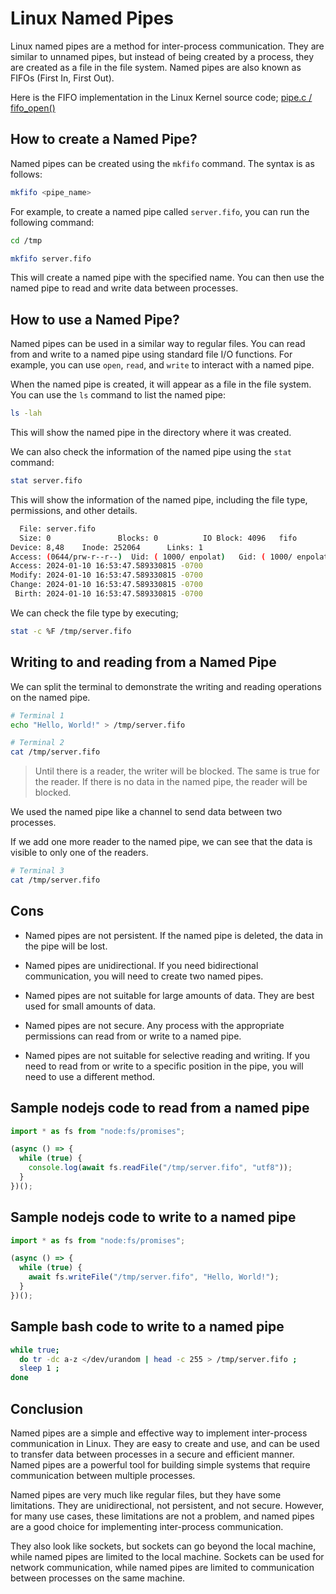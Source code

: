 # Linux Named Pipes

Linux named pipes are a method for inter-process communication. They are similar to unnamed pipes, but instead of being created by a process, they are created as a file in the file system. Named pipes are also known as FIFOs (First In, First Out).

Here is the FIFO implementation in the Linux Kernel source code; [pipe.c / fifo_open()](https://git.kernel.org/pub/scm/linux/kernel/git/torvalds/linux.git/tree/fs/pipe.c#n1105)

## How to create a Named Pipe?

Named pipes can be created using the `mkfifo` command. The syntax is as follows:

```bash
mkfifo <pipe_name>
```

For example, to create a named pipe called `server.fifo`, you can run the following command:

```bash
cd /tmp

mkfifo server.fifo
```

This will create a named pipe with the specified name. You can then use the named pipe to read and write data between processes.

## How to use a Named Pipe?

Named pipes can be used in a similar way to regular files. You can read from and write to a named pipe using standard file I/O functions. For example, you can use `open`, `read`, and `write` to interact with a named pipe.

When the named pipe is created, it will appear as a file in the file system. You can use the `ls` command to list the named pipe:

```bash
ls -lah
```

This will show the named pipe in the directory where it was created.

We can also check the information of the named pipe using the `stat` command:

```bash
stat server.fifo
```

This will show the information of the named pipe, including the file type, permissions, and other details.

```bash
  File: server.fifo
  Size: 0               Blocks: 0          IO Block: 4096   fifo
Device: 8,48    Inode: 252064      Links: 1
Access: (0644/prw-r--r--)  Uid: ( 1000/ enpolat)   Gid: ( 1000/ enpolat)
Access: 2024-01-10 16:53:47.589330815 -0700
Modify: 2024-01-10 16:53:47.589330815 -0700
Change: 2024-01-10 16:53:47.589330815 -0700
 Birth: 2024-01-10 16:53:47.589330815 -0700
```

We can check the file type by executing;

```bash
stat -c %F /tmp/server.fifo
```

## Writing to and reading from a Named Pipe

We can split the terminal to demonstrate the writing and reading operations on the named pipe.

```bash
# Terminal 1
echo "Hello, World!" > /tmp/server.fifo

# Terminal 2
cat /tmp/server.fifo
```

> Until there is a reader, the writer will be blocked. The same is true for the reader. If there is no data in the named pipe, the reader will be blocked.

We used the named pipe like a channel to send data between two processes.

If we add one more reader to the named pipe, we can see that the data is visible to only one of the readers.

```bash
# Terminal 3
cat /tmp/server.fifo
```

## Cons

- Named pipes are not persistent. If the named pipe is deleted, the data in the pipe will be lost.

- Named pipes are unidirectional. If you need bidirectional communication, you will need to create two named pipes.

- Named pipes are not suitable for large amounts of data. They are best used for small amounts of data.

- Named pipes are not secure. Any process with the appropriate permissions can read from or write to a named pipe.

- Named pipes are not suitable for selective reading and writing. If you need to read from or write to a specific position in the pipe, you will need to use a different method.

## Sample nodejs code to read from a named pipe

```javascript
import * as fs from "node:fs/promises";

(async () => {
  while (true) {
    console.log(await fs.readFile("/tmp/server.fifo", "utf8"));
  }
})();
```

## Sample nodejs code to write to a named pipe

```javascript
import * as fs from "node:fs/promises";

(async () => {
  while (true) {
    await fs.writeFile("/tmp/server.fifo", "Hello, World!");
  }
})();
```

## Sample bash code to write to a named pipe

```bash
while true;
  do tr -dc a-z </dev/urandom | head -c 255 > /tmp/server.fifo ;
  sleep 1 ;
done
```

## Conclusion

Named pipes are a simple and effective way to implement inter-process communication in Linux. They are easy to create and use, and can be used to transfer data between processes in a secure and efficient manner. Named pipes are a powerful tool for building simple systems that require communication between multiple processes.

Named pipes are very much like regular files, but they have some limitations. They are unidirectional, not persistent, and not secure. However, for many use cases, these limitations are not a problem, and named pipes are a good choice for implementing inter-process communication.

They also look like sockets, but sockets can go beyond the local machine, while named pipes are limited to the local machine. Sockets can be used for network communication, while named pipes are limited to communication between processes on the same machine.
